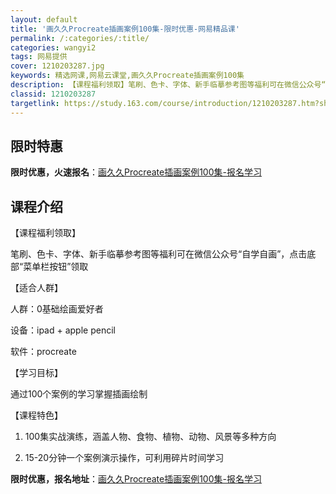 ```yaml
---
layout: default
title: '画久久Procreate插画案例100集-限时优惠-网易精品课'
permalink: /:categories/:title/
categories: wangyi2
tags: 网易提供
cover: 1210203287.jpg
keywords: 精选网课,网易云课堂,画久久Procreate插画案例100集
description: 【课程福利领取】笔刷、色卡、字体、新手临摹参考图等福利可在微信公众号“自学自画”，点击底部“菜单栏按钮”领取【适合人群】
classid: 1210203287
targetlink: https://study.163.com/course/introduction/1210203287.htm?share=1&shareId=1025206652&utm_campaign=share&utm_medium=iphoneShare&utm_source=&utm_u=1025206652
---
```


## 限时特惠

**限时优惠，火速报名**：[画久久Procreate插画案例100集-报名学习](https://study.163.com/course/introduction/1210203287.htm?share=1&shareId=1025206652&utm_campaign=share&utm_medium=iphoneShare&utm_source=&utm_u=1025206652)

## 课程介绍

【课程福利领取】

笔刷、色卡、字体、新手临摹参考图等福利可在微信公众号“自学自画”，点击底部“菜单栏按钮”领取



【适合人群】

人群：0基础绘画爱好者

设备：ipad + apple pencil

软件：procreate



【学习目标】

通过100个案例的学习掌握插画绘制



【课程特色】

1. 100集实战演练，涵盖人物、食物、植物、动物、风景等多种方向

2. 15-20分钟一个案例演示操作，可利用碎片时间学习

**限时优惠，报名地址**：[画久久Procreate插画案例100集-报名学习](https://study.163.com/course/introduction/1210203287.htm?share=1&shareId=1025206652&utm_campaign=share&utm_medium=iphoneShare&utm_source=&utm_u=1025206652)

